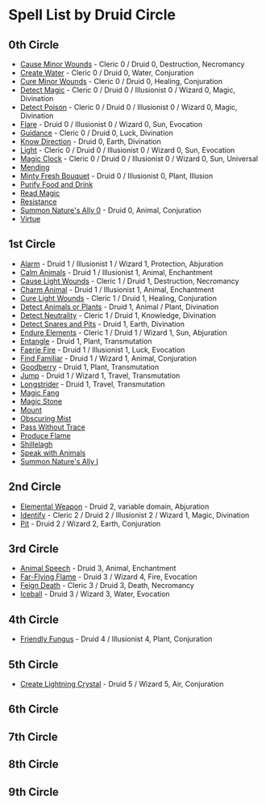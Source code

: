 # Spell List by Druid Circle

## 0th Circle

- [Cause Minor Wounds](/Magic/C/CauseMinorWounds.md) - Cleric 0 / Druid 0, Destruction, Necromancy
- [Create Water](/Magic/C/CreateWater.md) - Cleric 0 / Druid 0, Water, Conjuration
- [Cure Minor Wounds](/Magic/C/CureMinorWounds.md) - Cleric 0 / Druid 0, Healing, Conjuration
- [Detect Magic](/Magic/D/DetectMagic.md) - Cleric 0 / Druid 0 / Illusionist 0 / Wizard 0, Magic, Divination
- [Detect Poison](/Magic/D/DetectPoison.md) - Cleric 0 / Druid 0 / Illusionist 0 / Wizard 0, Magic, Divination
- [Flare](/Magic/F/Flare.md) - Druid 0 / Illusionist 0 / Wizard 0, Sun, Evocation
- [Guidance](/Magic/G/Guidance.md) - Cleric 0 / Druid 0, Luck, Divination
- [Know Direction](/Magic/K/KnowDirection.md) - Druid 0, Earth, Divination
- [Light](/Magic/L/Light.md) - Cleric 0 / Druid 0 / Illusionist 0 / Wizard 0, Sun, Evocation
- [Magic Clock](/Magic/M/MagicClock.md) - Cleric 0 / Druid 0 / Illusionist 0 / Wizard 0, Sun, Universal
- [Mending](/Magic/M/Mending.md)
- [Minty Fresh Bouquet](/Magic/M/MintyFreshBouquet.md) - Druid 0 / Illusionist 0, Plant, Illusion
- [Purify Food and Drink](/Magic/P/PurifyFoodAndDrink.md)
- [Read Magic](/Magic/R/ReadMagic.md)
- [Resistance](/Magic/R/Resistance.md)
- [Summon Nature's Ally 0](/Magic/S/SummonNaturesAlly0.md) - Druid 0, Animal, Conjuration
- [Virtue](/Magic/V/Virtue.md)

## 1st Circle

- [Alarm](/Magic/A/Alarm.md) - Druid 1 / Illusionist 1 / Wizard 1, Protection, Abjuration
- [Calm Animals](/Magic/C/CalmAnimals.md) - Druid 1 / Illusionist 1, Animal, Enchantment
- [Cause Light Wounds](/Magic/C/CauseLightWounds.md) - Cleric 1 / Druid 1, Destruction, Necromancy
- [Charm Animal](/Magic/C/CharmAnimal.md) - Druid 1 / Illusionist 1, Animal, Enchantment
- [Cure Light Wounds](/Magic/C/CureLightWounds.md) - Cleric 1 / Druid 1, Healing, Conjuration
- [Detect Animals or Plants](/Magic/D/DetectAnimalsOrPlants.md) - Druid 1, Animal / Plant, Divination
- [Detect Neutrality](/Magic/D/DetectNeutrality.md) - Cleric 1 / Druid 1, Knowledge, Divination
- [Detect Snares and Pits](/Magic/D/DetectSnaresAndPits.md) - Druid 1, Earth, Divination
- [Endure Elements](/Magic/E/EndureElements.md) - Cleric 1 / Druid 1 / Wizard 1, Sun, Abjuration
- [Entangle](/Magic/E/Entangle.md) - Druid 1, Plant, Transmutation
- [Faerie Fire](/Magic/F/FaerieFire.md) - Druid 1 / Illusionist 1, Luck, Evocation
- [Find Familiar](/Magic/F/FindFamiliar.md) - Druid 1 / Wizard 1, Animal, Conjuration
- [Goodberry](/Magic/G/Goodberry.md) - Druid 1, Plant, Transmutation
- [Jump](/Magic/J/Jump.md) - Druid 1 / Wizard 1, Travel, Transmutation
- [Longstrider](/Magic/L/Longstrider.md) - Druid 1, Travel, Transmutation
- [Magic Fang](/Magic/M/MagicFang.md)
- [Magic Stone](/Magic/M/MagicStone.md)
- [Mount](/Magic/M/Mount.md)
- [Obscuring Mist](/Magic/O/ObscuringMist.md)
- [Pass Without Trace](/Magic/P/PassWithoutTrace.md)
- [Produce Flame](/Magic/P/ProduceFlame.md)
- [Shillelagh](/Magic/S/Shillelagh.md)
- [Speak with Animals](/Magic/S/SpeakWithAnimals.md)
- [Summon Nature's Ally I](/Magic/S/SummonNaturesAlly1.md)

## 2nd Circle

- [Elemental Weapon](/Magic/E/ElementalWeapon.md) - Druid 2, variable domain, Abjuration
- [Identify](/Magic/I/Identify.md) - Cleric 2 / Druid 2 / Illusionist 2 / Wizard 1, Magic, Divination
- [Pit](/Magic/P/Pit.md) - Druid 2 / Wizard 2, Earth, Conjuration

## 3rd Circle

- [Animal Speech](/Magic/A/AnimalSpeech.md) - Druid 3, Animal, Enchantment
- [Far-Flying Flame](/Magic/F/FarFlyingFlame.md) - Druid 3 / Wizard 4, Fire, Evocation
- [Feign Death](/Magic/F/FeignDeath.md) - Cleric 3 / Druid 3, Death, Necromancy
- [Iceball](/Magic/I/Iceball.md) - Druid 3 / Wizard 3, Water, Evocation

## 4th Circle

- [Friendly Fungus](/Magic/F/FriendlyFungus.md) - Druid 4 / Illusionist 4, Plant, Conjuration

## 5th Circle

- [Create Lightning Crystal](/Magic/C/CreateLightningCrystal.md) - Druid 5 / Wizard 5, Air, Conjuration

## 6th Circle

## 7th Circle

## 8th Circle

## 9th Circle
